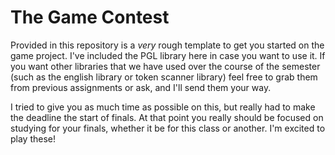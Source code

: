 # The Game Contest

Provided in this repository is a _very_ rough template to get you started on the game project. I've included the PGL library here in case you want to use it. If you want other libraries that we have used over the course of the semester (such as the english library or token scanner library) feel free to grab them from previous assignments or ask, and I'll send them your way.

I tried to give you as much time as possible on this, but really had to make the deadline the start of finals. At that point you really should be focused on studying for your finals, whether it be for this class or another. I'm excited to play these!
